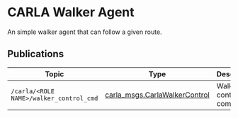 # CARLA Walker Agent

An simple walker agent that can follow a given route.

## Publications

| Topic                              | Type                | Description                 |
| ---------------------------------- | ------------------- | --------------------------- |
| `/carla/<ROLE NAME>/walker_control_cmd` | [carla_msgs.CarlaWalkerControl](https://github.com/carla-simulator/ros-carla-msgs/tree/master/msg/CarlaWalkerControl.msg) | Walker control command |
